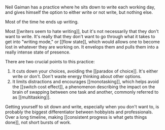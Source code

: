 Neil Gaiman has a practice where he sits down to write each working day, and gives himself the option to either write or not write, but nothing else. 

Most of the time he ends up writing. 

Most [[writers seem to hate writing]], but it's not necessarily that they don't want to write. It's really that they don't want to go through what it takes to get into "writing mode," or [[flow state]], which would allows one to become lost in whatever they are working on. It envelops them and pulls them into a really intense state of presence. 

There are two crucial points to this practice:
1. It cuts down your choices, avoiding the [[paradox of choice]]. It's either write or don't. Don't waste energy thinking about other options.
2. It limits distractions and encourages [[monotasking]], which helps avoid the [[switch cost effect]], a phenomenon describing the impact on the brain of swapping between one task and another, commonly referred to as [[multitasking]]. 

Getting yourself to sit down and write, especially when you don't want to, is probably the biggest differentiator between hobbyists and professionals. Over a long timeline, making [[consistent progress is what gets things done]], not short bursts of work. 